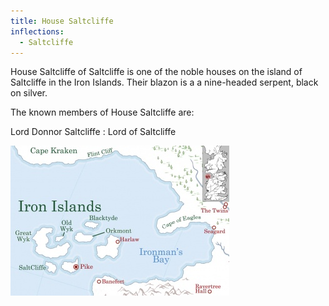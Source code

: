 ```yaml
---
title: House Saltcliffe
inflections:
  - Saltcliffe
---
```


House Saltcliffe of Saltcliffe is one of the noble houses on the island of Saltcliffe in the Iron Islands. Their blazon is a a nine-headed serpent, black on silver.

The known members of House Saltcliffe are:

Lord Donnor Saltcliffe : Lord of Saltcliffe

![Image](images/000042.jpg)



